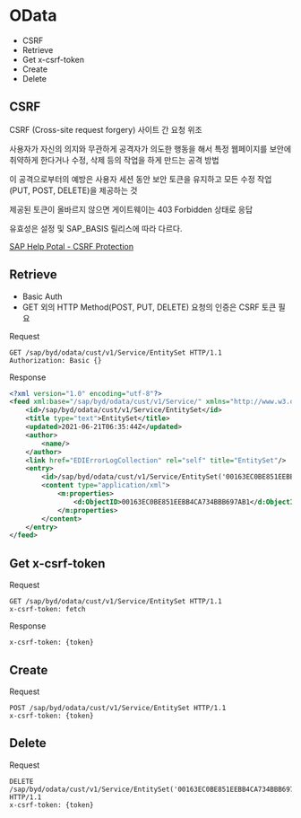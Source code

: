 # OData

* CSRF
* Retrieve
* Get x-csrf-token
* Create 
* Delete 


## CSRF
CSRF (Cross-site request forgery) 사이트 간 요청 위조
 
사용자가 자신의 의지와 무관하게 공격자가 의도한 행동을 해서 특정 웹페이지를 보안에 취약하게 한다거나 수정, 삭제 등의 작업을 하게 만드는 공격 방법

이 공격으로부터의 예방은 사용자 세션 동안 보안 토큰을 유지하고 모든 수정 작업 (PUT, POST, DELETE)을 제공하는 것

제공된 토큰이 올바르지 않으면 게이트웨이는 403 Forbidden 상태로 응답

유효성은 설정 및 SAP_BASIS 릴리스에 따라 다르다.

[SAP Help Potal - CSRF Protection](https://help.sap.com/viewer/753088fc00704d0a80e7fbd6803c8adb/LATEST/en-US/5574ed6c93654ee4999b4d07cdda532c.html)

## Retrieve
- Basic Auth
- GET 외의 HTTP Method(POST, PUT, DELETE) 요청의 인증은 CSRF 토큰 필요

Request
```http
GET /sap/byd/odata/cust/v1/Service/EntitySet HTTP/1.1
Authorization: Basic {}
```

Response 
```xml
<?xml version="1.0" encoding="utf-8"?>
<feed xml:base="/sap/byd/odata/cust/v1/Service/" xmlns="http://www.w3.org/2005/Atom" xmlns:m="http://schemas.microsoft.com/ado/2007/08/dataservices/metadata" xmlns:d="http://schemas.microsoft.com/ado/2007/08/dataservices">
    <id>/sap/byd/odata/cust/v1/Service/EntitySet</id>
    <title type="text">EntitySet</title>
    <updated>2021-06-21T06:35:44Z</updated>
    <author>
        <name/>
    </author>
    <link href="EDIErrorLogCollection" rel="self" title="EntitySet"/>
    <entry>
        <id>/sap/byd/odata/cust/v1/Service/EntitySet('00163EC0BE851EEBB4CA734BBB697AB1')</id>
        <content type="application/xml">
            <m:properties>
                <d:ObjectID>00163EC0BE851EEBB4CA734BBB697AB1</d:ObjectID>
            </m:properties>
        </content>
    </entry>
</feed>
```

## Get x-csrf-token
Request
```http
GET /sap/byd/odata/cust/v1/Service/EntitySet HTTP/1.1
x-csrf-token: fetch
```

Response 
```http
x-csrf-token: {token}
```

## Create
Request
```http
POST /sap/byd/odata/cust/v1/Service/EntitySet HTTP/1.1
x-csrf-token: {token}
```

## Delete
Request
```http
DELETE /sap/byd/odata/cust/v1/Service/EntitySet('00163EC0BE851EEBB4CA734BBB697AB1') HTTP/1.1
x-csrf-token: {token}
```


